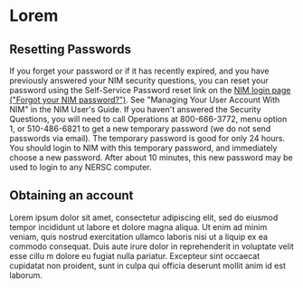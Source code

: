 # Lorem

## Resetting Passwords

If you forget your password or if it has recently expired, and you have
previously answered your NIM security questions, you can reset your password
using the Self-Service Password reset link on the [NIM login page ("Forgot your
NIM password?")](https://nim.nersc.gov). See "Managing Your User Account With
NIM" in the NIM User's Guide.  If you haven't answered the Security Questions,
you will need to call Operations at 800-666-3772, menu option 1, or
510-486-6821 to get a new temporary password (we do not send passwords via
email).  The temporary password is good for only 24 hours.  You should login to
NIM with this temporary password, and immediately choose a new password. After
about 10 minutes, this new password may be used to login to any NERSC computer.

## Obtaining an account

Lorem ipsum dolor sit amet, consectetur adipiscing elit, sed do eiusmod tempor incididunt ut labore
et dolore magna aliqua. Ut enim ad minim veniam, quis nostrud exercitation ullamco laboris nisi ut a
liquip ex ea commodo consequat. Duis aute irure dolor in reprehenderit in voluptate velit esse cillu
m dolore eu fugiat nulla pariatur. Excepteur sint occaecat cupidatat non proident, sunt in culpa qui
 officia deserunt mollit anim id est laborum.
